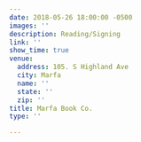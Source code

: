```yaml
---
date: 2018-05-26 18:00:00 -0500
images: ''
description: Reading/Signing
link: ''
show_time: true
venue:
  address: 105. S Highland Ave
  city: Marfa
  name: ''
  state: ''
  zip: ''
title: Marfa Book Co.
type: ''

---
```

